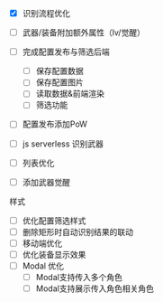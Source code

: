 - [x] 识别流程优化
- [ ] 武器/装备附加额外属性（lv/觉醒）
- [ ] 完成配置发布与筛选后端
  - [ ] 保存配置数据
  - [ ] 保存配置图片
  - [ ] 读取数据&前端渲染
  - [ ] 筛选功能
- [ ] 配置发布添加PoW
- [ ] js serverless 识别武器
- [ ] 列表优化

- [ ] 添加武器觉醒


样式

- [ ] 优化配置筛选样式
- [ ] 删除矩形时自动识别结果的联动
- [ ] 移动端优化
- [ ] 优化装备显示效果
- [ ] Modal 优化
  - [ ] Modal支持传入多个角色
  - [ ] Modal支持展示传入角色相关角色